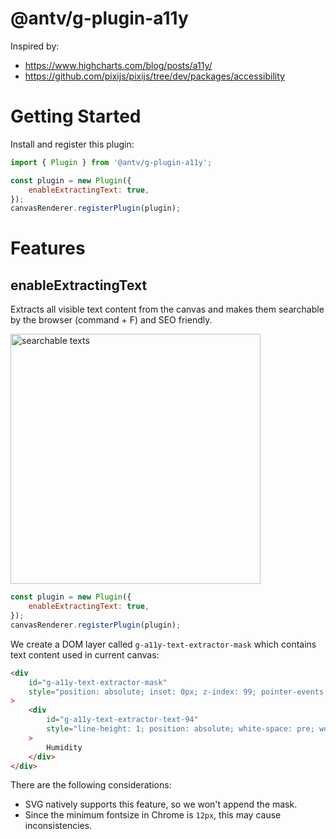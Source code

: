 # @antv/g-plugin-a11y

Inspired by:

- <https://www.highcharts.com/blog/posts/a11y/>
- <https://github.com/pixijs/pixijs/tree/dev/packages/accessibility>

# Getting Started

Install and register this plugin:

```js
import { Plugin } from '@antv/g-plugin-a11y';

const plugin = new Plugin({
    enableExtractingText: true,
});
canvasRenderer.registerPlugin(plugin);
```

# Features

## enableExtractingText

Extracts all visible text content from the canvas and makes them searchable by the browser (command + F) and SEO friendly.

<img src="https://gw.alipayobjects.com/mdn/rms_6ae20b/afts/img/A*NKFsSYYofj4AAAAAAAAAAAAAARQnAQ" width="400" alt="searchable texts">

```js
const plugin = new Plugin({
    enableExtractingText: true,
});
canvasRenderer.registerPlugin(plugin);
```

We create a DOM layer called `g-a11y-text-extractor-mask` which contains text content used in current canvas:

```html
<div
    id="g-a11y-text-extractor-mask"
    style="position: absolute; inset: 0px; z-index: 99; pointer-events: none; user-select: none; overflow: hidden;"
>
    <div
        id="g-a11y-text-extractor-text-94"
        style="line-height: 1; position: absolute; white-space: pre; word-break: keep-all; color: transparent !important; transform-origin: 0px 0px; transform: translate(0px, 0px) translate(-50%, -100%) matrix3d(1, 0, 0, 0, 0, 1, 0, 0, 0, 0, 1, 0, 320, 350, 0, 1); font-size: 10px; font-family: sans-serif;"
    >
        Humidity
    </div>
</div>
```

There are the following considerations:

- SVG natively supports this feature, so we won't append the mask.
- Since the minimum fontsize in Chrome is `12px`, this may cause inconsistencies.
